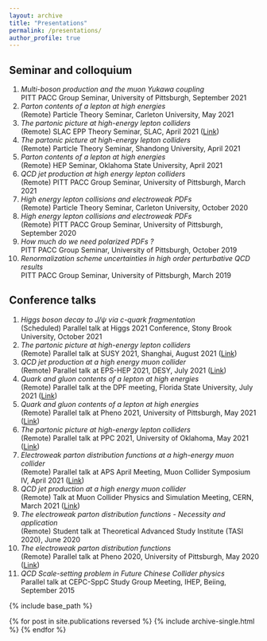 ```yaml
---
layout: archive
title: "Presentations"
permalink: /presentations/
author_profile: true
---
```


## Seminar and colloquium 
1. *Multi-boson production and the muon Yukawa coupling*  
PITT PACC Group Seminar, University of Pittsburgh, September 2021
1. *Parton contents of a lepton at high energies*  
(Remote) Particle Theory Seminar, Carleton University, May 2021
2. *The partonic picture at high-energy lepton colliders*  
(Remote) SLAC EPP Theory Seminar, SLAC, April 2021 ([Link](https://theory.slac.stanford.edu/events/epp-theory-seminar-yang-ma-university-pittsburgh-the-partonic-picture-high-energy-lepton))
3. *The partonic picture at high-energy lepton colliders*  
(Remote) Particle Theory Seminar, Shandong University, April 2021
4. *Parton contents of a lepton at high energies*  
(Remote) HEP Seminar, Oklahoma State University, April 2021
5. *QCD jet production at high energy lepton colliders*  
(Remote) PITT PACC Group Seminar, University of Pittsburgh, March 2021
6. *High energy lepton collisions and electroweak PDFs*  
(Remote) Particle Theory Seminar, Carleton University, October 2020
7. *High energy lepton collisions and electroweak PDFs*  
(Remote) PITT PACC Group Seminar, University of Pittsburgh, September 2020
8. *How much do we need polarized PDFs ?*  
PITT PACC Group Seminar, University of Pittsburgh, October 2019
9. *Renormalization scheme uncertainties in high order perturbative QCD results*  
PITT PACC Group Seminar, University of Pittsburgh, March 2019


## Conference talks
1. *Higgs boson decay to $J/\psi$ via $c$-quark fragmentation*  
(Scheduled) Parallel talk at Higgs 2021 Conference, Stony Brook University, October 2021
2. *The partonic picture at high-energy lepton colliders*  
(Remote) Parallel talk at SUSY 2021, Shanghai, August 2021 ([Link](https://indico.cern.ch/event/875077/contributions/4485459/))
3. *QCD jet production at a high energy muon collider*  
(Remote)  Parallel talk at EPS-HEP 2021, DESY, July 2021 ([Link](https://indico.desy.de/event/28202/contributions/105559/))
4. *Quark and gluon contents of a lepton at high energies*  
(Remote) Parallel talk at the DPF meeting, Florida State University, July 2021 ([Link](https://indico.cern.ch/event/1034469/contributions/4432688/))
5. *Quark and gluon contents of a lepton at high energies*  
(Remote) Parallel talk at Pheno 2021, University of Pittsburgh, May 2021 ([Link](https://indico.cern.ch/event/982783/contributions/4364720/))
6. *The partonic picture at high-energy lepton colliders*  
(Remote) Parallel talk at PPC 2021, University of Oklahoma, May 2021 ([Link](https://indico.cern.ch/event/822029/contributions/4305741/))
7. *Electroweak parton distribution functions at a high-energy muon collider*  
(Remote) Parallel talk at APS April Meeting, Muon Collider Symposium IV, April 2021 ([Link](https://meetings.aps.org/Meeting/APR21/Session/Y07.7))
8. *QCD jet production at a high energy muon collider*  
(Remote) Talk at Muon Collider Physics and Simulation Meeting, CERN, March 2021 ([Link](https://indico.cern.ch/event/1019298/))
9. *The electroweak parton distribution functions - Necessity and application*  
(Remote) Student talk at Theoretical Advanced Study Institute (TASI 2020), June 2020
1. *The electroweak parton distribution functions*  
(Remote) Parallel talk at Pheno 2020, University of Pittsburgh, May 2020 ([Link](https://indico.cern.ch/event/858682/contributions/3837172/))
1. *QCD Scale-setting problem in Future Chinese Collider physics*  
Parallel talk at CEPC-SppC Study Group Meeting, IHEP, Beiing, September 2015

{% include base_path %}

{% for post in site.publications reversed %}
  {% include archive-single.html %}
{% endfor %}
